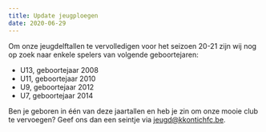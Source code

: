 ```yaml
---
title: Update jeugploegen
date: 2020-06-29
---
```

Om onze jeugdelftallen te vervolledigen voor het seizoen 20-21 zijn wij nog op zoek naar enkele spelers van volgende geboortejaren:
- U13, geboortejaar 2008
- U11, geboortejaar 2010
- U9, geboortejaar 2012
- U7, geboortejaar 2014

Ben je geboren in één van deze jaartallen en heb je zin om onze mooie club te vervoegen? Geef ons dan een seintje via [jeugd@kkontichfc.be](mailto:jeugd@kkontichfc.be "jeugd@kkontichfc.be").
